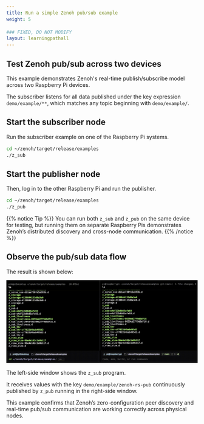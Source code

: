 ```yaml
---
title: Run a simple Zenoh pub/sub example
weight: 5

### FIXED, DO NOT MODIFY
layout: learningpathall
---
```


## Test Zenoh pub/sub across two devices

This example demonstrates Zenoh's real-time publish/subscribe model across two Raspberry Pi devices.

The subscriber listens for all data published under the key expression `demo/example/**`, which matches any topic beginning with `demo/example/`.

## Start the subscriber node

Run the subscriber example on one of the Raspberry Pi systems.

```bash
cd ~/zenoh/target/release/examples
./z_sub
```

## Start the publisher node

Then, log in to the other Raspberry Pi and run the publisher.

```bash
cd ~/zenoh/target/release/examples
./z_pub
```

{{% notice Tip %}}
You can run both `z_sub` and `z_pub` on the same device for testing, but running them on separate Raspberry Pis demonstrates Zenoh’s distributed discovery and cross-node communication.
{{% /notice %}}

## Observe the pub/sub data flow

The result is shown below:

![img1 Zenoh subscriber receiving messages from a publisher in a two-terminal view#center](zenoh_ex1.gif "Simple Pub/Sub")

The left-side window shows the `z_sub` program. 

It receives values with the key `demo/example/zenoh-rs-pub` continuously published by `z_pub` running in the right-side window.

This example confirms that Zenoh’s zero-configuration peer discovery and real-time pub/sub communication are working correctly across physical nodes.

